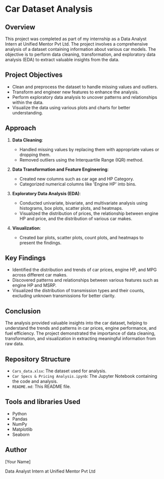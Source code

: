 # Car Dataset Analysis

## Overview

This project was completed as part of my internship as a Data Analyst Intern at Unified Mentor Pvt Ltd. The project involves a comprehensive analysis of a dataset containing information about various car models. The objective is to perform data cleaning, transformation, and exploratory data analysis (EDA) to extract valuable insights from the data.

## Project Objectives

- Clean and preprocess the dataset to handle missing values and outliers.
- Transform and engineer new features to enhance the analysis.
- Perform exploratory data analysis to uncover patterns and relationships within the data.
- Visualize the data using various plots and charts for better understanding.

## Approach

1. **Data Cleaning**:
   - Handled missing values by replacing them with appropriate values or dropping them.
   - Removed outliers using the Interquartile Range (IQR) method.

2. **Data Transformation and Feature Engineering**:
   - Created new columns such as car age and HP Category.
   - Categorized numerical columns like 'Engine HP' into bins.

3. **Exploratory Data Analysis (EDA)**:
   - Conducted univariate, bivariate, and multivariate analysis using histograms, box plots, scatter plots, and heatmaps.
   - Visualized the distribution of prices, the relationship between engine HP and price, and the distribution of various car makes.

4. **Visualization**:
   - Created bar plots, scatter plots, count plots, and heatmaps to present the findings.

## Key Findings

- Identified the distribution and trends of car prices, engine HP, and MPG across different car makes.
- Discovered patterns and relationships between various features such as engine HP and MSRP.
- Visualized the distribution of transmission types and their counts, excluding unknown transmissions for better clarity.

## Conclusion

The analysis provided valuable insights into the car dataset, helping to understand the trends and patterns in car prices, engine performance, and fuel efficiency. The project demonstrated the importance of data cleaning, transformation, and visualization in extracting meaningful information from raw data.

## Repository Structure

- `Cars_data.xlsx`: The dataset used for analysis.
- `Car Specs & Pricing Analysis.ipynb`: The Jupyter Notebook containing the code and analysis.
- `README.md`: This README file.

## Tools and libraries Used

- Python
- Pandas
- NumPy
- Matplotlib
- Seaborn

## Author

[Your Name]

Data Analyst Intern at Unified Mentor Pvt Ltd
